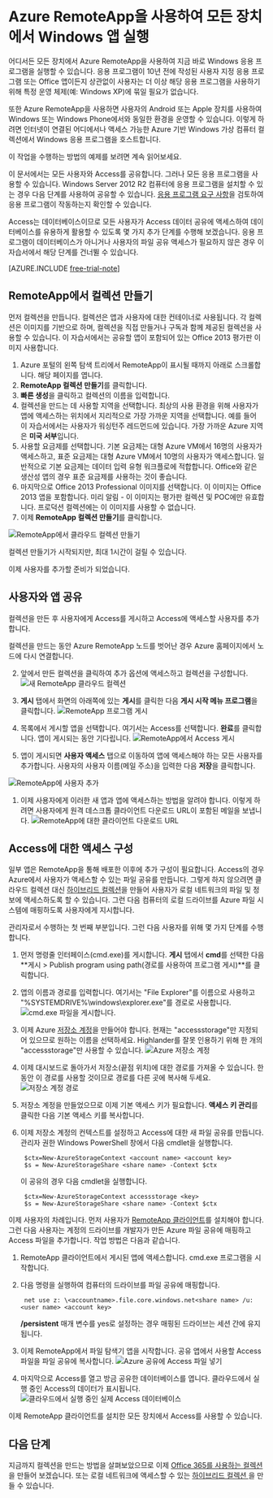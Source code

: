 <properties
   pageTitle="Azure RemoteApp을 사용하여 모든 장치에서 Windows 앱 실행 | Microsoft Azure"
   description="Azure RemoteApp을 사용하여 사용자와 Windows 앱을 공유하는 방법을 알아봅니다."
   services="remoteapp"
   documentationCenter=""
   authors="lizap"
   manager="mbaldwin"
   editor=""/>

<tags
   ms.service="remoteapp"
   ms.devlang="na"
   ms.topic="hero-article"
   ms.tgt_pltfrm="na"
   ms.workload="compute"
   ms.date="02/02/2016"
   ms.author="elizapo"/>

# Azure RemoteApp을 사용하여 모든 장치에서 Windows 앱 실행

어디서든 모든 장치에서 Azure RemoteApp을 사용하여 지금 바로 Windows 응용 프로그램을 실행할 수 있습니다. 응용 프로그램이 10년 전에 작성된 사용자 지정 응용 프로그램 또는 Office 앱이든지 상관없이 사용자는 더 이상 해당 응용 프로그램을 사용하기 위해 특정 운영 체제(예: Windows XP)에 묶일 필요가 없습니다.

또한 Azure RemoteApp을 사용하면 사용자의 Android 또는 Apple 장치를 사용하여 Windows 또는 Windows Phone에서와 동일한 환경을 운영할 수 있습니다. 이렇게 하려면 인터넷이 연결된 어디에서나 액세스 가능한 Azure 기반 Windows 가상 컴퓨터 컬렉션에서 Windows 응용 프로그램을 호스트합니다.

이 작업을 수행하는 방법의 예제를 보려면 계속 읽어보세요.

이 문서에서는 모든 사용자와 Access를 공유합니다. 그러나 모든 응용 프로그램을 사용할 수 있습니다. Windows Server 2012 R2 컴퓨터에 응용 프로그램을 설치할 수 있는 경우 다음 단계를 사용하여 공유할 수 있습니다. [응용 프로그램 요구 사항](remoteapp-appreqs.md)을 검토하여 응용 프로그램이 작동하는지 확인할 수 있습니다.

Access는 데이터베이스이므로 모든 사용자가 Access 데이터 공유에 액세스하여 데이터베이스를 유용하게 활용할 수 있도록 몇 가지 추가 단계를 수행해 보겠습니다. 응용 프로그램이 데이터베이스가 아니거나 사용자의 파일 공유 액세스가 필요하지 않은 경우 이 자습서에서 해당 단계를 건너뛸 수 있습니다.

[AZURE.INCLUDE [free-trial-note](../../includes/free-trial-note.md)]


## RemoteApp에서 컬렉션 만들기

먼저 컬렉션을 만듭니다. 컬렉션은 앱과 사용자에 대한 컨테이너로 사용됩니다. 각 컬렉션은 이미지를 기반으로 하며, 컬렉션을 직접 만들거나 구독과 함께 제공된 컬렉션을 사용할 수 있습니다. 이 자습서에서는 공유할 앱이 포함되어 있는 Office 2013 평가판 이미지 사용합니다.

1. Azure 포털의 왼쪽 탐색 트리에서 RemoteApp이 표시될 때까지 아래로 스크롤합니다. 해당 페이지를 엽니다.
2. **RemoteApp 컬렉션 만들기**를 클릭합니다.
3. **빠른 생성**을 클릭하고 컬렉션의 이름을 입력합니다.
4. 컬렉션을 만드는 데 사용할 지역을 선택합니다. 최상의 사용 환경을 위해 사용자가 앱에 액세스하는 위치에서 지리적으로 가장 가까운 지역을 선택합니다. 예를 들어 이 자습서에서는 사용자가 워싱턴주 레드먼드에 있습니다. 가장 가까운 Azure 지역은 **미국 서부**입니다.
5. 사용할 요금제를 선택합니다. 기본 요금제는 대형 Azure VM에서 16명의 사용자가 액세스하고, 표준 요금제는 대형 Azure VM에서 10명의 사용자가 액세스합니다. 일반적으로 기본 요금제는 데이터 입력 유형 워크플로에 적합합니다. Office와 같은 생산성 앱의 경우 표준 요금제를 사용하는 것이 좋습니다.
6. 마지막으로 Office 2013 Professional 이미지를 선택합니다. 이 이미지는 Office 2013 앱을 포함합니다. 미리 알림 - 이 이미지는 평가판 컬렉션 및 POC에만 유효합니다. 프로덕션 컬렉션에는 이 이미지를 사용할 수 없습니다.
7. 이제 **RemoteApp 컬렉션 만들기**를 클릭합니다.

![RemoteApp에서 클라우드 컬렉션 만들기](./media/remoteapp-anyapp/ra-anyappcreatecollection.png)

컬렉션 만들기가 시작되지만, 최대 1시간이 걸릴 수 있습니다.

이제 사용자를 추가할 준비가 되었습니다.

## 사용자와 앱 공유

컬렉션을 만든 후 사용자에게 Access를 게시하고 Access에 액세스할 사용자를 추가합니다.

컬렉션을 만드는 동안 Azure RemoteApp 노드를 벗어난 경우 Azure 홈페이지에서 노드에 다시 연결합니다.

2. 앞에서 만든 컬렉션을 클릭하여 추가 옵션에 액세스하고 컬렉션을 구성합니다. 
![새 RemoteApp 클라우드 컬렉션](./media/remoteapp-anyapp/ra-anyappcollection.png)
3. **게시** 탭에서 화면의 아래쪽에 있는 **게시**를 클릭한 다음 **게시 시작 메뉴 프로그램**을 클릭합니다. 
![RemoteApp 프로그램 게시](./media/remoteapp-anyapp/ra-anyapppublish.png)
4. 목록에서 게시할 앱을 선택합니다. 여기서는 Access를 선택합니다. **완료**를 클릭합니다. 앱이 게시되는 동안 기다립니다. 
![RemoteApp에서 Access 게시](./media/remoteapp-anyapp/ra-anyapppublishaccess.png)


1. 앱이 게시되면 **사용자 액세스** 탭으로 이동하여 앱에 액세스해야 하는 모든 사용자를 추가합니다. 사용자의 사용자 이름(메일 주소)을 입력한 다음 **저장**을 클릭합니다.

![RemoteApp에 사용자 추가](./media/remoteapp-anyapp/ra-anyappaddusers.png)


1. 이제 사용자에게 이러한 새 앱과 앱에 액세스하는 방법을 알려야 합니다. 이렇게 하려면 사용자에게 원격 데스크톱 클라이언트 다운로드 URL이 포함된 메일을 보냅니다. 
![RemoteApp에 대한 클라이언트 다운로드 URL](./media/remoteapp-anyapp/ra-anyappurl.png)

## Access에 대한 액세스 구성

일부 앱은 RemoteApp을 통해 배포한 이후에 추가 구성이 필요합니다. Access의 경우 Azure에서 사용자가 액세스할 수 있는 파일 공유를 만듭니다. 그렇게 하지 않으려면 클라우드 컬렉션 대신 [하이브리드 컬렉션](remoteapp-create-hybrid-deployment.md)을 만들어 사용자가 로컬 네트워크의 파일 및 정보에 액세스하도록 할 수 있습니다. 그런 다음 컴퓨터의 로컬 드라이브를 Azure 파일 시스템에 매핑하도록 사용자에게 지시합니다.

관리자로서 수행하는 첫 번째 부분입니다. 그런 다음 사용자를 위해 몇 가지 단계를 수행합니다.

1. 먼저 명령줄 인터페이스(cmd.exe)를 게시합니다. **게시** 탭에서 **cmd**를 선택한 다음 **게시 > Publish program using path(경로를 사용하여 프로그램 게시)**를 클릭합니다.
2. 앱의 이름과 경로를 입력합니다. 여기서는 "File Explorer"를 이름으로 사용하고 "%SYSTEMDRIVE%\\windows\\explorer.exe"를 경로로 사용합니다. 
![cmd.exe 파일을 게시합니다.](./media/remoteapp-anyapp/ra-publishcmd.png)
3. 이제 Azure [저장소 계정](../storage/storage-create-storage-account.md)을 만들어야 합니다. 현재는 "accessstorage"만 지정되어 있으므로 원하는 이름을 선택하세요. Highlander를 잘못 인용하기 위해 한 개의 "accessstorage"만 사용할 수 있습니다. 
![Azure 저장소 계정](./media/remoteapp-anyapp/ra-anyappazurestorage.png)
4. 이제 대시보드로 돌아가서 저장소(끝점 위치)에 대한 경로를 가져올 수 있습니다. 한 동안 이 경로를 사용할 것이므로 경로를 다른 곳에 복사해 두세요. 
![저장소 계정 경로](./media/remoteapp-anyapp/ra-anyappstoragelocation.png)
5. 저장소 계정을 만들었으므로 이제 기본 액세스 키가 필요합니다. **액세스 키 관리**를 클릭한 다음 기본 액세스 키를 복사합니다.
6. 이제 저장소 계정의 컨텍스트를 설정하고 Access에 대한 새 파일 공유를 만듭니다. 관리자 권한 Windows PowerShell 창에서 다음 cmdlet을 실행합니다.

        $ctx=New-AzureStorageContext <account name> <account key>
    	$s = New-AzureStorageShare <share name> -Context $ctx

	이 공유의 경우 다음 cmdlet을 실행합니다.

	    $ctx=New-AzureStorageContext accessstorage <key>
    	$s = New-AzureStorageShare <share name> -Context $ctx


이제 사용자의 차례입니다. 먼저 사용자가 [RemoteApp 클라이언트](remoteapp-clients.md)를 설치해야 합니다. 그런 다음 사용자는 계정의 드라이브를 개발자가 만든 Azure 파일 공유에 매핑하고 Access 파일을 추가합니다. 작업 방법은 다음과 같습니다.

1. RemoteApp 클라이언트에서 게시된 앱에 액세스합니다. cmd.exe 프로그램을 시작합니다.
2. 다음 명령을 실행하여 컴퓨터의 드라이브를 파일 공유에 매핑합니다.

		net use z: \<accountname>.file.core.windows.net<share name> /u:<user name> <account key>

	**/persistent** 매개 변수를 yes로 설정하는 경우 매핑된 드라이브는 세션 간에 유지됩니다.
1. 이제 RemoteApp에서 파일 탐색기 앱을 시작합니다. 공유 앱에서 사용할 Access 파일을 파일 공유에 복사합니다. 
![Azure 공유에 Access 파일 넣기](./media/remoteapp-anyapp/ra-anyappuseraccess.png)
1. 마지막으로 Access를 열고 방금 공유한 데이터베이스를 엽니다. 클라우드에서 실행 중인 Access의 데이터가 표시됩니다. 
![클라우드에서 실행 중인 실제 Access 데이터베이스](./media/remoteapp-anyapp/ra-anyapprunningaccess.png)

이제 RemoteApp 클라이언트를 설치한 모든 장치에서 Access를 사용할 수 있습니다.

<!--Every topic should have next steps and links to the next logical set of content to keep the customer engaged-->
## 다음 단계

지금까지 컬렉션을 만드는 방법을 살펴보았으므로 이제 [Office 365를 사용하는 컬렉션](remoteapp-tutorial-o365anywhere.md)을 만들어 보겠습니다. 또는 로컬 네트워크에 액세스할 수 있는 [하이브리드 컬렉션 ](remoteapp-create-hybrid-deployment.md)을 만들 수 있습니다.

<!--Image references-->

<!---HONumber=AcomDC_0211_2016-->